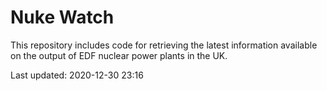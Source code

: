 # Nuke Watch

This repository includes code for retrieving the latest information available on the output of EDF nuclear power plants in the UK.

Last updated: 2020-12-30 23:16